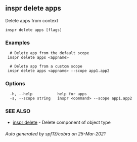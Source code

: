 ## inspr delete apps

Delete apps from context 

```
inspr delete apps [flags]
```

### Examples

```
  # Delete app from the default scope
 inspr delete apps <appname> 

  # Delete app from a custom scope
 inspr delete apps <appname> --scope app1.app2

```

### Options

```
  -h, --help           help for apps
  -s, --scope string   inspr <command> --scope app1.app2
```

### SEE ALSO

* [inspr delete](inspr_delete.md)	 - Delete component of object type

###### Auto generated by spf13/cobra on 25-Mar-2021
